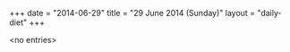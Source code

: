 +++
date = "2014-06-29"
title = "29 June 2014 (Sunday)"
layout = "daily-diet"
+++


\<no entries\>

